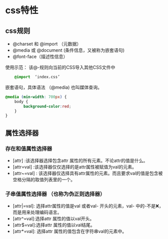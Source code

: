 # css特性

## css规则 
- @charset 和 @import （元数据）
- @media 或 @document (条件信息，又被称为嵌套语句)
- @font-face（描述性信息）

使用示范： 该@-规则向当前的CSS导入其他CSS文件中
```css
    @import  ‘index.css’
```
嵌套语句，具体语法 （@media) 也叫媒体查询。
```css
@media (min-width: 700px) {
    body {
        background-color:red;
    }
}
```

## 属性选择器 

### 存在和值属性选择器 
- [attr] :该选择器选择包含attr 属性的所有元素。不论attr的值是什么。
- [attr=val] :该选择器仅仅选择的是attr属性被赋值为val的元素。
- [attr~=val] : 该选择器仅选择具有attr属性的元素。而且要求val的值是包含被空格分隔的取值列表里的一个。

### 子串值属性选择器 （也称为伪正则选择器） 
- [attr|=val]: 选择attr属性的值是val 或者val- 开头的元素，val- 中的-不是❌，而是用来处理编码语言。
- [attr^=val]:选择attr 属性的值以val开头。
- [attr$=val]:选择attr 属性的值以val结尾。
- [attr*=val]: 选择attr 属性的值包含在字符串val的元素中。